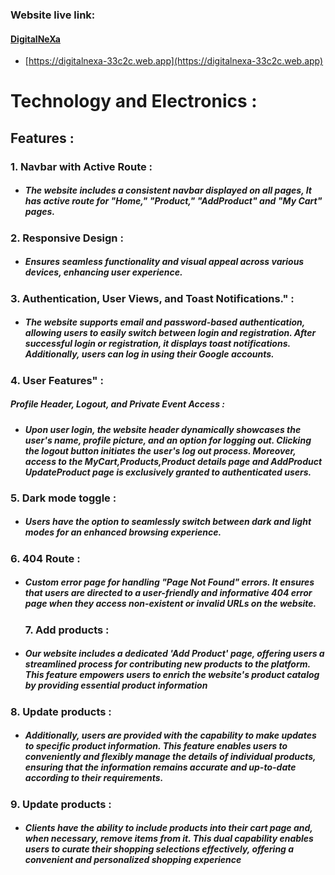 ### Website live link:
#### [DigitalNeXa](https://digitalnexa-33c2c.web.app "DigitalNeXa")
 - [https://digitalnexa-33c2c.web.app](https://digitalnexa-33c2c.web.app)
# Technology and Electronics :
 ## Features :
 ### 1. **Navbar  with Active Route** :
  - ##### The website includes a consistent navbar displayed on all pages, It has active route for "Home," "Product," "AddProduct" and "My Cart" pages.
  
 ### 2. **Responsive Design** :
  - ##### Ensures seamless functionality and visual appeal across various devices, enhancing user experience.

  ### 3. **Authentication, User Views,  and Toast Notifications."** :
  - ##### The website supports email and password-based authentication, allowing users to easily switch between login and registration. After successful login or registration, it displays toast notifications. Additionally, users can log in using their Google accounts.
  
   ### 4. **User Features"** :
  ##### **Profile Header, Logout, and Private Event Access :**
  - ##### Upon user login, the website header dynamically showcases the user's name, profile picture, and an option for logging out. Clicking the logout button initiates the user's log out process. Moreover, access to the MyCart,Products,Product details page and AddProduct UpdateProduct page  is exclusively granted to authenticated users.
  
   ### 5. **Dark mode toggle** :
  - ##### Users have the option to seamlessly switch between dark and light modes for an enhanced browsing experience.
  
  ### 6. **404 Route** :
  - ##### Custom error page for handling "Page Not Found" errors. It ensures that users are directed to a user-friendly and informative 404 error page when they access non-existent or invalid URLs on the website.
  
    ### 7. **Add products** :
  - ##### Our website includes a dedicated 'Add Product' page, offering users a streamlined process for contributing new products to the platform. This feature empowers users to enrich the website's product catalog by providing essential product information
  
   ### 8. **Update products** :
  - ##### Additionally, users are provided with the capability to make updates to specific product information. This feature enables users to conveniently and flexibly manage the details of individual products, ensuring that the information remains accurate and up-to-date according to their requirements.
  
### 9. **Update products** :
  - ##### Clients have the ability to include products into their cart page and, when necessary, remove items from it. This dual capability enables users to curate their shopping selections effectively, offering a convenient and personalized shopping experience